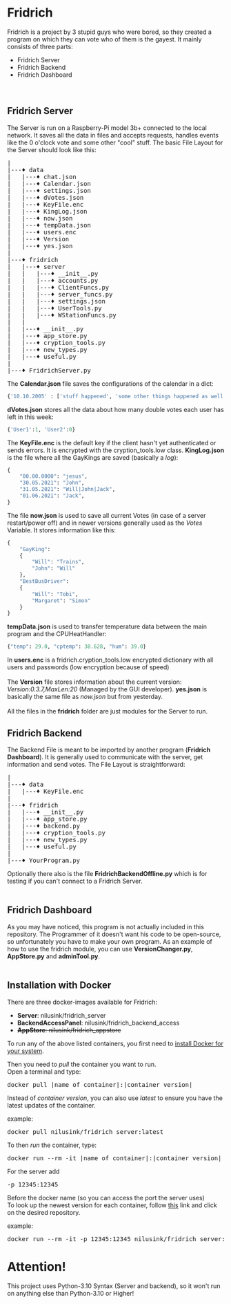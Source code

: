 # Fridrich
Fridrich is a project by 3 stupid guys who were bored, so they created a program on which they can vote who of them is the gayest. 
It mainly consists of three parts:
* Fridrich Server
* Fridrich Backend
* Fridrich Dashboard
<br><br><br>
## Fridrich Server
The Server is run on a Raspberry-Pi model 3b+ connected to the local network. It saves all the data in files and accepts requests, handles events like the 0 o'clock vote and some other "cool" stuff. The basic File Layout for the Server should look like this:  
<pre>
|  
|---♦ data  
|   |---♦ chat.json
|   |---♦ Calendar.json
|   |---♦ settings.json
|   |---♦ dVotes.json
|   |---♦ KeyFile.enc  
|   |---♦ KingLog.json
|   |---♦ now.json
|   |---♦ tempData.json
|   |---♦ users.enc
|   |---♦ Version
|   |---♦ yes.json
|  
|---♦ fridrich  
|   |---♦ server
|   |   |---♦ __init__.py
|   |   |---♦ accounts.py
|   |   |---♦ ClientFuncs.py
|   |   |---♦ server_funcs.py
|   |   |---♦ settings.json
|   |   |---♦ UserTools.py
|   |   |---♦ WStationFuncs.py
|   |
|   |---♦ __init__.py
|   |---♦ app_store.py
|   |---♦ cryption_tools.py
|   |---♦ new_types.py
|   |---♦ useful.py
|  
|---♦ FridrichServer.py  
</pre>
The **Calendar.json** file saves the configurations of the calendar in a dict:
```Python 
{'10.10.2005' : ['stuff happened', 'some other things happened as well'], '11.10.2005' : []}
```
**dVotes.json** stores all the data about how many double votes each user has left in this week:
```Python
{'User1':1, 'User2':0}
```
The **KeyFile.enc** is the default key if the client hasn't yet authenticated or sends errors. It is encrypted with the cryption_tools.low class.
**KingLog.json** is the file where all the GayKings are saved (basically a *log*):
```Python
{
    "00.00.0000": "jesus",
    "30.05.2021": "John",
    "31.05.2021": "Will|John|Jack",
    "01.06.2021": "Jack",
}
```
The file **now.json** is used to save all current Votes (in case of a server restart/power off) and in newer versions generally used as the *Votes* Variable. It stores information like this:
```Python
{
    "GayKing":
    {
        "Will": "Trains",
        "John": "Will"
    },
    "BestBusDriver":
    {
        "Will": "Tobi",
        "Margaret": "Simon"
    }
}
```
**tempData.json** is used to transfer temperature data between the main program and the CPUHeatHandler:
```Python
{"temp": 29.0, "cptemp": 38.628, "hum": 39.0}
```
In **users.enc** is a fridrich.cryption_tools.low encrypted dictionary with all users and passwords (low encryption because of speed)<br><br>
The **Version** file stores information about the current version: *Version:0.3.7,MaxLen:20* (Managed by the GUI developer).
**yes.json** is basically the same file as *now.json* but from yesterday.<br><br>
All the files in the **fridrich** folder are just modules for the Server to run.


## Fridrich Backend
The Backend File is meant to be imported by another program (**Fridrich Dashboard**). It is generally used to communicate with the server, get information and send votes.
The File Layout is straightforward:  
<pre>
|  
|---♦ data  
|   |---♦ KeyFile.enc  
|  
|---♦ fridrich
|   |---♦ __init__.py
|   |---♦ app_store.py
|   |---♦ backend.py
|   |---♦ cryption_tools.py
|   |---♦ new_types.py
|   |---♦ useful.py
|  
|---♦ YourProgram.py  
</pre>  
Optionally there also is the file **FridrichBackendOffline.py** which is for testing if you can't connect to a Fridrich Server.
<br><br>
## Fridrich Dashboard
As you may have noticed, this program is not actually included in this repository. The Programmer of it
doesn't want his code to be open-source, so unfortunately you have to make your own program.
As an example of how to use the fridrich module, you can use **VersionChanger.py**, **AppStore.py**
and **adminTool.py**.
<br><br>
## Installation with Docker
There are three docker-images available for Fridrich:

- **Server**: nilusink/fridrich_server
- **BackendAccessPanel**: nilusink/fridrich_backend_access
- ~~**AppStore**: nilusink/fridrich_appstore~~

To run any of the above listed containers, you first need to [install Docker for your
system](https://docs.docker.com/get-docker/).

Then you need to *pull* the container you want to run.<br>Open a terminal and type:
<pre>
docker pull |name of container|:|container version|
</pre>
Instead of *container version*, you can also use *latest* to ensure you have the latest updates of the container.

example:
<pre>
docker pull nilusink/fridrich_server:latest
</pre>
To then *run* the container, type:
<pre>
docker run --rm -it |name of container|:|container version|
</pre>
For the server add 
<pre>
-p 12345:12345
</pre>
Before the docker name (so you can access the port the server uses)<br>
To look up the newest version for each container, follow [this](https://hub.docker.com/u/nilusink) link and click  on the desired repository.

example:
<pre>
docker run --rm -it -p 12345:12345 nilusink/fridrich_server:latest
</pre>

# **Attention!**
This project uses Python-3.10 Syntax (Server and backend), so it won't run on anything else than Python-3.10 or Higher!
